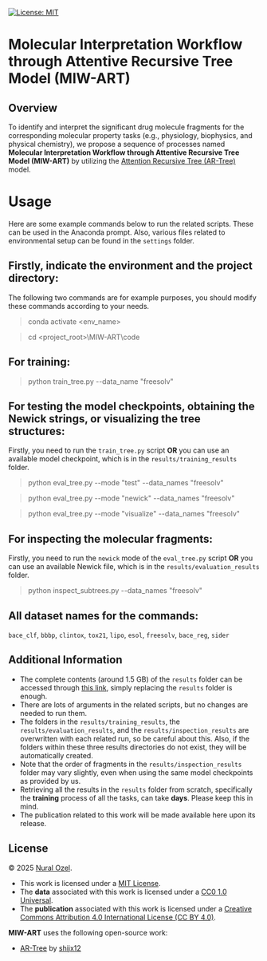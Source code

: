 [![License: MIT][mit-shield]](./LICENSE)

# Molecular Interpretation Workflow through Attentive Recursive Tree Model (MIW-ART)
## Overview
To identify and interpret the significant drug molecule fragments for the corresponding molecular property tasks (e.g., physiology, biophysics, and physical chemistry), we propose a sequence of processes named **Molecular Interpretation Workflow through Attentive Recursive Tree Model (MIW-ART)** by utilizing the [Attention Recursive Tree (AR-Tree)](https://github.com/shijx12/AR-Tree) model.

# Usage
Here are some example commands below to run the related scripts. These can be used in the Anaconda prompt. Also, various files related to environmental setup can be found in the `settings` folder.

## Firstly, indicate the environment and the project directory:
The following two commands are for example purposes, you should modify these commands according to your needs.

> conda activate <env_name>

> cd <project_root>\MIW-ART\code

## For training:
> python train_tree.py --data_name "freesolv"

## For testing the model checkpoints, obtaining the Newick strings, or visualizing the tree structures:
Firstly, you need to run the `train_tree.py` script **OR** you can use an available model checkpoint, which is in the `results/training_results` folder.

> python eval_tree.py --mode "test" --data_names "freesolv"

> python eval_tree.py --mode "newick" --data_names "freesolv"

> python eval_tree.py --mode "visualize" --data_names "freesolv"

## For inspecting the molecular fragments:
Firstly, you need to run the `newick` mode of the `eval_tree.py` script **OR** you can use an available Newick file, which is in the `results/evaluation_results` folder.

> python inspect_subtrees.py --data_names "freesolv"

## All dataset names for the commands:
`bace_clf`, `bbbp`, `clintox`, `tox21`, `lipo`, `esol`, `freesolv`, `bace_reg`, `sider`

## Additional Information
- The complete contents (around 1.5 GB) of the `results` folder can be accessed through [this link](https://drive.google.com/drive/folders/1A1q138vF3G-SG-aRxiA8LbI04OZk6H7w?usp=sharing), simply replacing the `results` folder is enough.
- There are lots of arguments in the related scripts, but no changes are needed to run them.
- The folders in the `results/training_results`, the `results/evaluation_results`, and the `results/inspection_results` are overwritten with each related run, so be careful about this. Also, if the folders within these three results directories do not exist, they will be automatically created.
- Note that the order of fragments in the `results/inspection_results` folder may vary slightly, even when using the same model checkpoints as provided by us.
- Retrieving all the results in the `results` folder from scratch, specifically the **training** process of all the tasks, can take **days**. Please keep this in mind.
- The publication related to this work will be made available here upon its release.

## License
© 2025 [Nural Ozel](https://github.com/tfb-sv).

- This work is licensed under a [MIT License](./LICENSE).
- The **data** associated with this work is licensed under a [CC0 1.0 Universal](./data/LICENSE).
- The **publication** associated with this work is licensed under a [Creative Commons Attribution 4.0 International License (CC BY 4.0)][cc-by].

**MIW-ART** uses the following open-source work:
- [AR-Tree](https://github.com/shijx12/AR-Tree) by [shijx12](https://github.com/shijx12)


[cc-by]: https://creativecommons.org/licenses/by/4.0/
[mit-shield]: https://img.shields.io/badge/License-MIT-yellow.svg
